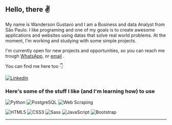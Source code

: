 ## Hello, there ✌

My name is Wanderson Gustavo and I am a Business and data Analyst from São Paulo. I like programing and one of my goals is to create awesome applications and websites using datas that solve real world problems. At the moment, I'm working and studying with some simple projects.

I'm currently open for new projects and opportunities, so you can reach me trough [WhatsApp](https://wa.me/5511995592303),  or [email](mailto:wgvieira11@hotmail.com) .

You can find me here too 👇
<div>

<a href="https://www.linkedin.com/in/wandersongustavo/" target="_blank">
 <img align="center" src="https://img.shields.io/badge/LinkedIn-0077B5?style=for-the-badge&logo=linkedin&logoColor=white" alt="Linkedin"/>
</a>

</div>



### Here's some of the stuff I like (and I'm learning how) to use



![Python](https://img.shields.io/badge/-Python-232323?style=for-the-badge&labelColor=ffff00&logo=python&logoColor=3776AB)
![PostgreSQL](https://img.shields.io/badge/postgresql-232323?style=for-the-badge&labelColor=4169e1&logo=postgresql&logoColor=ffffff)
![Web Scraping](https://img.shields.io/badge/-Web%20Scraping-232323?style=for-the-badge&labelColor=5A9FD4&logo=scrapy&logoColor=ffffff)


![HTML5](https://img.shields.io/badge/-HTML5-232323?style=for-the-badge&labelColor=E34F26&logo=html5&logoColor=ffffff)
![CSS3](https://img.shields.io/badge/-CSS3-232323?style=for-the-badge&labelColor=1572B6&logo=css3&logoColor=ffffff)
![Sass](https://img.shields.io/badge/-Sass-232323?style=for-the-badge&labelColor=CC6699&logo=sass&logoColor=ffffff)
![JavaScript](https://img.shields.io/badge/-JavaScript-232323?style=for-the-badge&labelColor=F7DF1E&logo=javascript&logoColor=000000)
![Bootstrap](https://img.shields.io/badge/-Bootstrap-232323?style=for-the-badge&labelColor=7952B3&logo=bootstrap&logoColor=ffffff)



<hr>

<!-- ![My GitHub Stats](https://github-readme-stats.vercel.app/api?username=isaacpontes&show_icons=true&theme=onedark&include_all_commits=true&count_private=true&line_height=24)
![My Top Languages](https://github-readme-stats.vercel.app/api/top-langs/?username=isaacpontes&theme=onedark&layout=compact&langs_count=8&card_width=260) -->
